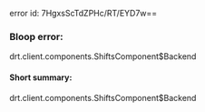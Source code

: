 error id: 7HgxsScTdZPHc/RT/EYD7w==
### Bloop error:

drt.client.components.ShiftsComponent$Backend
#### Short summary: 

drt.client.components.ShiftsComponent$Backend